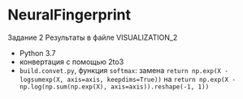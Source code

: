 # NeuralFingerprint
Задание 2
Результаты в файле VISUALIZATION_2

- Python 3.7
- конвертация с помощью 2to3
- `build.convet.py`, функция `softmax`:
замена `return np.exp(X - logsumexp(X, axis=axis, keepdims=True))` на `return np.exp(X - np.log(np.sum(np.exp(X), axis=axis)).reshape(-1, 1))`
